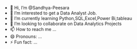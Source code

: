 - 👋 Hi, I’m @Sandhya-Peesara
- 👀 I’m interested to get a Data Analyst Job.
- 🌱 I’m currently learning Python,SQL,Excel,Power Bi,tableau
- 💞️ I’m looking to collaborate on Data Analytics Projects
- 📫 How to reach me ...
- 😄 Pronouns: ...
- ⚡ Fun fact: ...

<!---
Sandhya-Peesara/Sandhya-Peesara is a ✨ special ✨ repository because its `README.md` (this file) appears on your GitHub profile.
You can click the Preview link to take a look at your changes.
--->
